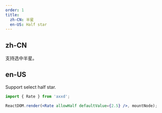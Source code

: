 ```yaml
---
order: 1
title:
  zh-CN: 半星
  en-US: Half star
---
```


## zh-CN

支持选中半星。

## en-US

Support select half star.

````jsx
import { Rate } from 'axxd';

ReactDOM.render(<Rate allowHalf defaultValue={2.5} />, mountNode);
````
